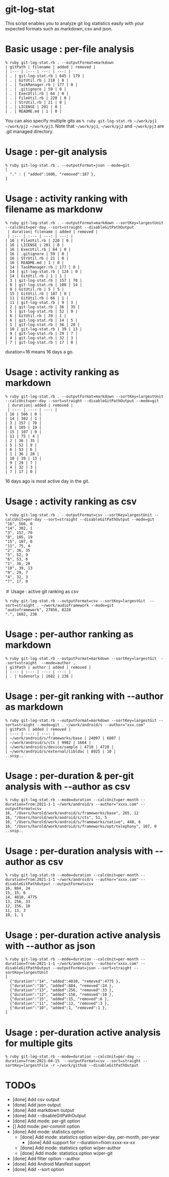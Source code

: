 # git-log-stat

This script enables you to analyze git log statistics easily with your expected formats such as markdown, csv and json.

# Basic usage : per-file analysis

```
% ruby git-log-stat.rb . --outputFormat=markdown
| gitPath | filename | added | removed |
| :--- | :--- | ---: | ---: |
| . | git-log-stat.rb | 645 | 179 |
| . | GitUtil.rb | 218 | 8 |
| . | TaskManager.rb | 177 | 0 |
| . | .gitignore | 59 | 0 |
| . | ExecUtil.rb | 64 | 0 |
| . | FileUtil.rb | 220 | 0 |
| . | StrUtil.rb | 21 | 0 |
| . | LICENSE | 201 | 0 |
| . | README.md | 1 | 0 |
```

You can also specify multiple gits as ```% ruby git-log-stat.rb ~/work/pj1 ~/work/pj2 ~/work/pj3```.
Note that ```~/work/pj1```, ```~/work/pj2``` and ```~/work/pj3``` are .git managed directory.


# Usage : per-git analysis

```
% ruby git-log-stat.rb . --outputFormat=json --mode=git
[
  "." : { "added":1606, "removed":187 },
]
```

# Usage : activity ranking with filename as markdonw

```
% ruby git-log-stat.rb . --outputFormat=markdown --sortKey=largestUnit --calcUnit=per-day --sort=straight --disableGitPathOutput
 | duration| filename | added | removed |
 | :--- | :--- | ---: | ---: |
| 16 | FileUtil.rb | 220 | 0 |
| 16 | LICENSE | 201 | 0 |
| 16 | ExecUtil.rb | 64 | 0 |
| 16 | .gitignore | 59 | 0 |
| 16 | StrUtil.rb | 21 | 0 |
| 16 | README.md | 1 | 0 |
| 14 | TaskManager.rb | 177 | 0 |
| 14 | git-log-stat.rb | 124 | 0 |
| 14 | GitUtil.rb | 1 | 1 |
| 3 | git-log-stat.rb | 157 | 70 |
| 8 | git-log-stat.rb | 100 | 14 |
| 8 | GitUtil.rb | 5 | 5 |
| 15 | GitUtil.rb | 107 | 0 |
| 11 | GitUtil.rb | 66 | 1 |
| 11 | git-log-stat.rb | 9 | 3 |
| 2 | git-log-stat.rb | 36 | 35 |
| 5 | git-log-stat.rb | 52 | 9 |
| 6 | GitUtil.rb | 39 | 1 |
| 6 | git-log-stat.rb | 14 | 5 |
| 1 | git-log-stat.rb | 36 | 20 |
| 10 | git-log-stat.rb | 39 | 13 |
| 9 | git-log-stat.rb | 29 | 7 |
| 4 | git-log-stat.rb | 32 | 3 |
| 7 | git-log-stat.rb | 17 | 0 |
```

duration=16 means 16 days a go.


# Usage : activity ranking as markdown

```
% ruby git-log-stat.rb . --outputFormat=markdown --sortKey=largestUnit --calcUnit=per-day --sort=straight --disableGitPathOutput --mode=git
 | duration| added | removed |
 | :--- | ---: | ---: |
| 16 | 566 | 0 |
| 14 | 302 | 1 |
| 3 | 157 | 70 |
| 8 | 105 | 19 |
| 15 | 107 | 0 |
| 11 | 75 | 4 |
| 2 | 36 | 35 |
| 5 | 52 | 9 |
| 6 | 53 | 6 |
| 1 | 36 | 20 |
| 10 | 39 | 13 |
| 9 | 29 | 7 |
| 4 | 32 | 3 |
| 7 | 17 | 0 |
```

16 days ago is most active day in the git.

# Usage : activity ranking as csv

```
% ruby git-log-stat.rb . --outputFormat=csv --sortKey=largestUnit --calcUnit=per-day --sort=straight --disableGitPathOutput --mode=git
"16", 566, 0
"14", 302, 1
"3", 157, 70
"8", 105, 19
"15", 107, 0
"11", 75, 4
"2", 36, 35
"5", 52, 9
"6", 53, 6
"1", 36, 20
"10", 39, 13
"9", 29, 7
"4", 32, 3
"7", 17, 0
```

＃ Usage : active git ranking as csv

```
% ruby git-log-stat.rb --outputFormat=csv --sortKey=largestGit  --sort=straight . ~/work/audioframework --mode=git
"audioframework", 27856, 8228
".", 1682, 238
```

# Usage : per-author ranking as markdown

```
% ruby git-log-stat.rb --outputFormat=markdown --sortKey=largestGit  --sort=straight  --mode=author .
| gitPath | author | added | removed |
| :--- | :--- | ---: | ---: |
| . | hidenorly | 1682 | 238 |
```

# Usage : per-git ranking with --author as markdown

```
% ruby git-log-stat.rb --outputFormat=markdown --sortKey=largestGit --sort=straight --mode=git . ~/work/android/s --author="xxx.com"
| gitPath | added | removed |
| :--- | ---: | ---: |
| ~/work/android/s/frameworks/base | 24097 | 6807 |
| ~/work/android/s/cts | 9982 | 1664 |
| ~/work/android/s/device/sample | 4710 | 4728 |
| ~/work/android/s/external/libldac | 8925 | 10 |
..snip..
```

# Usage : per-duration & per-git analysis with --author as csv

```
% ruby git-log-stat.rb --mode=duration --calcUnit=per-month --duration=from:2021-1-1 ~/work/android/s --author="xxxx.com" --outputFormat=csv
16, "/Users/harold/work/android/s/frameworks/base", 265, 12
16, "/Users/harold/work/android/s/cts", 51, 5
16, "/Users/harold/work/android/s/frameworks/native", 448, 6
16, "/Users/harold/work/android/s/frameworks/opt/telephony", 107, 0
..snip..
```

# Usage : per-duration analysis with --author as csv

```
% ruby git-log-stat.rb --mode=duration --calcUnit=per-month --duration=from:2021-1-1 ~/work/android/s --author="xxxx.com" --disableGitPathOutput --outputFormat=csv
16, 884, 24
15, 15, 6
14, 4810, 4775
13, 256, 33
12, 156, 10
11, 13, 3
10, 1, 1
```

# Usage : per-duration active analysis with --author as json

```
% ruby git-log-stat.rb --mode=duration --calcUnit=per-month --duration=from:2021-1-1 ~/work/android/s --author="xxxx.com" --disableGitPathOutput --outputFormat=json --sort=straight --sortKey=largestUnit
[
  {"duration":"14", "added":4810, "removed":4775 },
  {"duration":"16", "added":884, "removed":24 },
  {"duration":"13", "added":256, "removed":33 },
  {"duration":"12", "added":156, "removed":10 },
  {"duration":"15", "added":15, "removed":6 },
  {"duration":"11", "added":13, "removed":3 },
  {"duration":"10", "added":1, "removed":1 },
]
```

# Usage : per-duration active analysis for multiple gits

```
% ruby git-log-stat.rb --mode=duration --calcUnit=per-day --duration=from:2021-04-15  --outputFormat=csv --sort=straight --sortKey=largestFile -r ~/work/github --disableGitPathOutput
```

# TODOs

* [done] Add csv output
* [done] Add json output
* [done] Add markdown output
* [done] Add --disableGitPathOutput
* [done] Add mode: per-git option
* [] Add mode: per-commit option
* [done] Add mode: statistics option
     * [done] Add mode: statistics option w/per-day, per-month, per-year
        * [done] Add support for --duration=from:xxxx-xx-xx
     * [done] Add mode: statistics option w/per-author
     * [done] Add mode: statistics option w/per-git
* [done] Add filter option --author
* [done] Add Android Manifest support
* [done] Add --sort option

